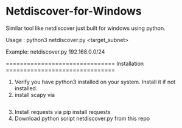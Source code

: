 # Netdiscover-for-Windows
Similar tool like netdiscover just built for windows using python.

Usage  : python3 netdiscover.py <target_subnet>

Example: netdiscover.py 192.168.0.0/24

=============================== Installation ===============================

1. Verify you have python3 installed on your system. Install it if not installed.
2. install scapy via 
   ```# pip install scapy 
3. Install requests via 
pip install requests
4. Download python script netdiscover.py from this repo 


